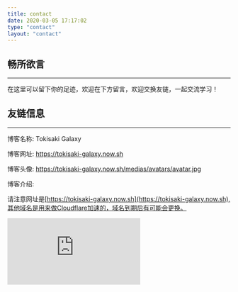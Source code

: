 ```yaml
---
title: contact
date: 2020-03-05 17:17:02
type: "contact"
layout: "contact"
---
```



## 畅所欲言
---
在这里可以留下你的足迹，欢迎在下方留言，欢迎交换友链，一起交流学习！

## 友链信息
---

博客名称: Tokisaki Galaxy

博客网址: https://tokisaki-galaxy.now.sh

博客头像: https://tokisaki-galaxy.now.sh/medias/avatars/avatar.jpg

博客介绍: 

请注意网址是[https://tokisaki-galaxy.now.sh](https://tokisaki-galaxy.now.sh),其他域名是用来做Cloudflare加速的，域名到期后有可能会更换。

![contact](https://www.toolnb.com/ipqmd/a7f6316dab52381828f3dbc7c5369274.html)